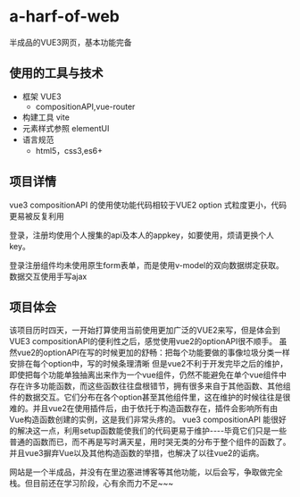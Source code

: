  # a-harf-of-web
半成品的VUE3网页，基本功能完备

## 使用的工具与技术
- 框架 VUE3
  - compositionAPI,vue-router
- 构建工具 vite
- 元素样式参照 elementUI
- 语言规范
  - html5，css3,es6+
## 项目详情
vue3 compositionAPI 的使用使功能代码相较于VUE2 option 式粒度更小，代码更易被反复利用

登录，注册均使用个人搜集的api及本人的appkey，如要使用，烦请更换个人key。

登录注册组件均未使用原生form表单，而是使用v-model的双向数据绑定获取。数据交互使用手写ajax

## 项目体会
该项目历时四天，一开始打算使用当前使用更加广泛的VUE2来写，但是体会到VUE3 compositionAPI的便利性之后，感觉使用vue2的optionAPI很不顺手。
虽然vue2的optionAPI在写的时候更加的舒畅：把每个功能要做的事像垃圾分类一样安排在每个option中，写的时候条理清晰
但是vue2不利于开发完毕之后的维护，即使把每个功能单独抽离出来作为一个vue组件，仍然不能避免在单个vue组件中存在许多功能函数，而这些函数往往盘根错节，拥有很多来自于其他函数、其他组件的数据交互。它们分布在各个option甚至其他组件里，这在维护的时候往往是很难的。并且vue2在使用插件后，由于依托于构造函数存在，插件会影响所有由Vue构造函数创建的实例，这是我们非常头疼的。
vue3 compositionAPI 能很好的解决这一点，利用setup函数能使我们的代码更易于维护----毕竟它们只是一些普通的函数而已，而不再是写时满天星，用时哭无类的分布于整个组件的函数了。并且vue3摒弃Vue以及其他构造函数的举措，也解决了以往vue2的诟病。

网站是一个半成品，并没有在里边塞进博客等其他功能，以后会写，争取做完全栈。但目前还在学习阶段，心有余而力不足~~~
